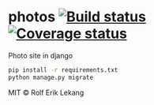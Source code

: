 # photos [![Build status](https://ci.frigg.io/badges/relekang/photos/)](https://ci.frigg.io/relekang/photos/last/) [![Coverage status](https://ci.frigg.io/badges/coverage/relekang/photos/)](https://ci.frigg.io/relekang/photos/last/)
Photo site in django

```bash
pip install -r requirements.txt
python manage.py migrate
```

MIT © Rolf Erik Lekang

